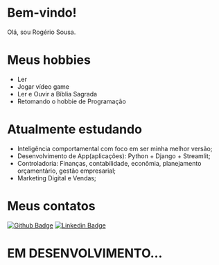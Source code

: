 # Bem-vindo!

Olá, sou Rogério Sousa.

# Meus hobbies
- Ler
- Jogar vídeo game
- Ler e Ouvir a Bíblia Sagrada
- Retomando o hobbie de Programação

# Atualmente estudando
- Inteligência comportamental com foco em ser minha melhor versão;
- Desenvolvimento de App(aplicações): Python + Django + Streamlit;
- Controladoria: Finanças, contabilidade, econômia, planejamento orçamentário, gestão empresarial;
- Marketing Digital e Vendas;


# Meus contatos
[![Github Badge](https://img.shields.io/badge/-Github-000?style=flat-square&logo=Github&logoColor=white&link=https://github.com/rogerio3c)](https://github.com/rogerio3c)
[![Linkedin Badge](https://img.shields.io/badge/-LinkedIn-blue?style=flat-square&logo=Linkedin&logoColor=white&link=https://www.linkedin.com/in/rog%C3%A9rio-sousa-82902244/)](https://www.linkedin.com/in/rog%C3%A9rio-sousa-82902244/)

# EM DESENVOLVIMENTO...

